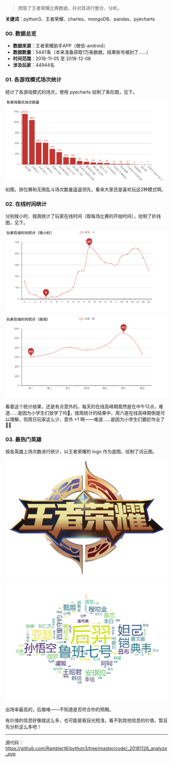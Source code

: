 > 爬取了王者荣耀比赛数据，并对其进行整合、分析。

**关键词**：python3、王者荣耀、charles、mongoDB、pandas、pyecharts

### 00. 数据总览

- **数据来源**：王者荣耀助手APP（微信-android）
- **数据数量**：5447条（本来准备获取1万条数据，结果账号被封了……）
- **时间范围**：2018-11-05 至 2018-12-08
- **涉及玩家**：44944名

### 01. 各游戏模式场次统计

统计了各游戏模式的场次，使用 pyecharts 绘制了条形图，见下。

![img](../resources/img/combat/20181208analyzePVP/01gameCountByType.png)

如图，排位赛和无限乱斗场次数量遥遥领先，看来大家还是喜欢玩这2种模式啊。

### 02. 在线时间统计

分别按小时、按周统计了玩家在线时间（取每场比赛的开始时间），绘制了折线图，见下。

![img](../resources/img/combat/20181208analyzePVP/02onlineTimeByHour.png)

![img](../resources/img/combat/20181208analyzePVP/03onlineTimeByWeek.png)

看着这个统计结果，还是有点意外的。每天的在线高峰期竟然是在中午12点，难道……是因为小学生们放学了吗🤔。按周统计的结果中，周六是在线高峰期倒是可以理解，但周日玩家这么少，意外 +1 啊——难道……是因为小学生们要赶作业了🤔🤔

### 03. 最热门英雄

按各英雄上场次数进行统计，以王者荣耀的 logo 作为底图，绘制了词云图。

![img](../resources/img/combat/20181208analyzePVP/pvp.jpg)

![img](../resources/img/combat/20181208analyzePVP/04theBestPopularHero.jpg)

出场率最高的，后裔咯——不知道是否符合你的预期。



有价值的信息好像就这么多，也可能是我目光短浅，看不到其他信息的价值，暂且先分析这么多吧！

---

源代码：https://github.com/RamblerW/python3/tree/master/code/_20181126_analyze_pvp

